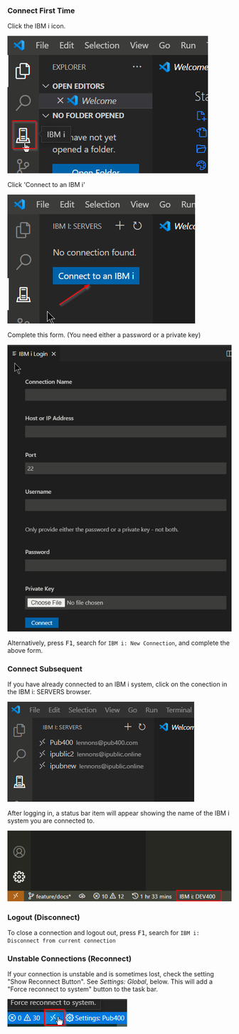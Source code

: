 ### Connect First Time

Click the IBM i icon.

![](../assets/connect_01.png)

Click 'Connect to an IBM i'

![](../assets/connect_02.png)

Complete this form. (You need either a password or a private key)

![](../assets/connect_03.png)

Alternatively, press <kbd>F1</kbd>, search for ```IBM i: New Connection```, and complete the above form.

### Connect Subsequent

If you have already connected to an IBM i system, click on the conection in the IBM i: SERVERS browser.

![](../assets/connect_04.png)

After logging in, a status bar item will appear showing the name
of the IBM i system you are connected to.

![assets/connect_05.png](../assets/connect_05.png)

### Logout (Disconnect)

To close a connection and logout out, press <kbd>F1</kbd>, search for ```IBM i: Disconnect from current connection```

### Unstable Connections (Reconnect)

If your connection is unstable and is sometimes lost, check the setting "Show Reconnect Button". See *Settings: Global*, below. This will add a "Force reconnect to system" button to the task bar.

![Reconnect Button](../assets/connect_06.png)